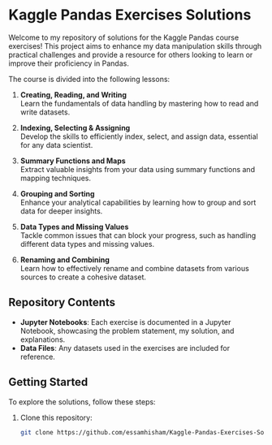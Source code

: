 # Kaggle Pandas Exercises Solutions

Welcome to my repository of solutions for the Kaggle Pandas course exercises! This project aims to enhance my data manipulation skills through practical challenges and provide a resource for others looking to learn or improve their proficiency in Pandas.


The course is divided into the following lessons:

1. **Creating, Reading, and Writing**  
   Learn the fundamentals of data handling by mastering how to read and write datasets.

2. **Indexing, Selecting & Assigning**  
   Develop the skills to efficiently index, select, and assign data, essential for any data scientist.

3. **Summary Functions and Maps**  
   Extract valuable insights from your data using summary functions and mapping techniques.

4. **Grouping and Sorting**  
   Enhance your analytical capabilities by learning how to group and sort data for deeper insights.

5. **Data Types and Missing Values**  
   Tackle common issues that can block your progress, such as handling different data types and missing values.

6. **Renaming and Combining**  
   Learn how to effectively rename and combine datasets from various sources to create a cohesive dataset.

## Repository Contents

- **Jupyter Notebooks**: Each exercise is documented in a Jupyter Notebook, showcasing the problem statement, my solution, and explanations.
- **Data Files**: Any datasets used in the exercises are included for reference.

## Getting Started

To explore the solutions, follow these steps:

1. Clone this repository:
   ```bash
   git clone https://github.com/essamhisham/Kaggle-Pandas-Exercises-Solutions.git
